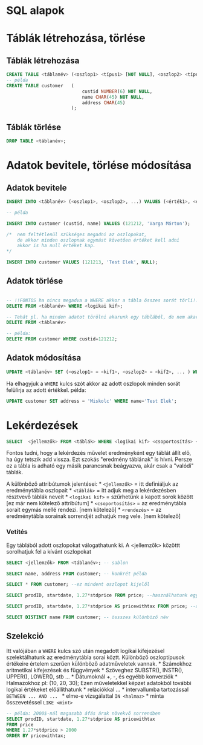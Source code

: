 # SQL alapok

# Táblák létrehozása, törlése

## Táblák létrehozása
```sql
CREATE TABLE <táblanév> (<oszlop1> <típus1> [NOT NULL], <oszlop2> <típus2> [NOT NULL], ...);
-- példa
CREATE TABLE customer	(	
							custid NUMBER(6) NOT NULL,
							name CHAR(45) NOT NULL,
							address CHAR(45)
						);
```
## Táblák törlése
```sql
DROP TABLE <táblanév>;
```

# Adatok bevitele, törlése módosítása

## Adatok bevitele
```sql
INSERT INTO <táblanév> (<oszlop1>, <oszlop2>, ...) VALUES (<érték1>, <érték2>, ...);

-- példa

INSERT INTO customer (custid, name) VALUES (121212, 'Varga Márton');

/*	nem feltétlenül szükséges megadni az oszlopokat,
	de akkor minden oszlopnak egymást követően értéket kell adni
	akkor is ha null értéket kap.
*/

INSERT INTO customer VALUES (121213, 'Test Elek', NULL);
```
## Adatok törlése
```sql

-- !!FONTOS ha nincs megadva a WHERE akkor a tábla összes sorát törli!!
DELETE FROM <táblanév> WHERE <logikai kif>;

-- Tehát pl. ha minden adatot törölni akarunk egy táblából, de nem akarjuk eldobni a táblát
DELETE FROM <táblanév>

-- példa:
DELETE FROM customer WHERE custid=121212;
```
## Adatok módosítása
```sql
UPDATE <táblanév> SET (<oszlop1> = <kif1>, <oszlop2> = <kif2>, ... ) WHERE <logikai kif>;
```
Ha elhagyjuk a `WHERE` kulcs szót akkor az adott oszlopok minden sorát felülírja az adott értékkel.
példa:
```sql
UPDATE customer SET address = 'Miskolc' WHERE name='Test Elek';
```

# Lekérdezések

```sql
SELECT  <jellemzők> FROM <táblák> WHERE <logikai kif> <csoportosítás> <rendezés>;
```
Fontos tudni, hogy a lekérdezés művelet eredményként egy táblát állít elő, ha úgy tetszik add vissza.
Ezt szokás "eredmény táblának" is hívni. Persze ez a tábla is adható egy másik parancsnak beágyazva, akár csak a 
"valódi" táblák.

A különböző attribútumok jelentései:
	* `<jellemzők>` = itt definiáljuk az eredménytábla oszlopait
	* `<táblák>` = itt adjuk meg a lekérdezésben résztvevő táblák neveit
	* `<logikai kif>` = szűrhetünk a kapott sorok között [ez már nem kötelező attribútum]
	* `<csoportosítás>` = az eredménytábla sorait egymás mellé rendezi. [nem kötelező]
	* `<rendezés>` = az eredménytábla sorainak sorrendjét adhatjuk meg vele. [nem kötelező]

### Vetítés

Egy táblából adott oszlopokat válogathatunk ki.
A <jellemzők> közöttt sorolhatjuk fel a kívánt oszlopokat

```sql
SELECT <jellemzők> FROM <táblanév>; -- sablon

SELECT name, address FROM customer; -- konkrét példa

SELECT * FROM customer; --ez mindent oszlopot kijelől

SELECT prodID, startdate, 1.27*stdprice FROM price; --használhatunk egyszerűbb aritmetikai kifejezéseket

SELECT prodID, startdate, 1.27*stdprice AS pricewithtax FROM price; --adhatunk "oszlopszinonimát" is az `AS` kulcs szóval amelyre horme 

SELECT DISTINCT name FROM customer; -- össszes különböző név

```

## Szelekció
Itt valójában a `WHERE` kulcs szó után megadott logikai kifejezésel szelektálhatunk az eredménytábla sorai köztt.
Különböző oszloptípusok értékeire értelem szerűen különböző adatműveletek vannak.
	* Számokhoz aritmetikai kifejezések és függvények
	* Szöveghez SUBSTR(), INSTR(), UPPER(), LOWER(), stb ...
	* Dátumoknál +, -, és egyébb konverziók
	* Halmazokhoz pl: (10, 20, 30);
Ezen műveletekkel képzet adatokból további logikai értékeket előállíthatunk
	* relációkkal ...
	* intervallumba tartozással 	`BETWEEN ... AND ... `
	* elme-e vizsgálattal 	`IN <halmaz>`
	* minta összevetéssel 	`LIKE <mint>`
```sql
-- példa: 2000$-nál magasabb áfás árak növekvő sorrendben
SELECT prodID, startdate, 1.27*stdprice AS pricewithtax
FROM price
WHERE 1.27*stdprice > 2000
ORDER BY pricewithtax;
```


















